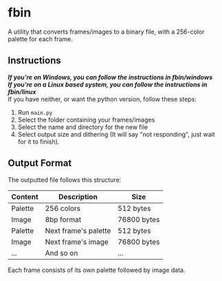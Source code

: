 # fbin

A utility that converts frames/images to a binary file, with a 256-color palette for each frame.

## Instructions
***If you're on Windows, you can follow the instructions in fbin/windows***  
***If you're on a Linux based system, you can follow the instructions in fbin/linux***  
If you have neither, or want the python version, follow these steps:
1. Run `main.py`  
2. Select the folder containing your frames/images  
3. Select the name and directory for the new file  
4. Select output size and dithering
   (It will say "not responding", just wait for it to finish).

## Output Format

The outputted file follows this structure:

| Content | Description | Size |
|---------|-------------|------|
| Palette | 256 colors | 512 bytes |
| Image | 8bp format | 76800 bytes |
| Palette | Next frame's palette | 512 bytes |
| Image | Next frame's image | 76800 bytes |
| ... | And so on | ... |

Each frame consists of its own palette followed by image data.
